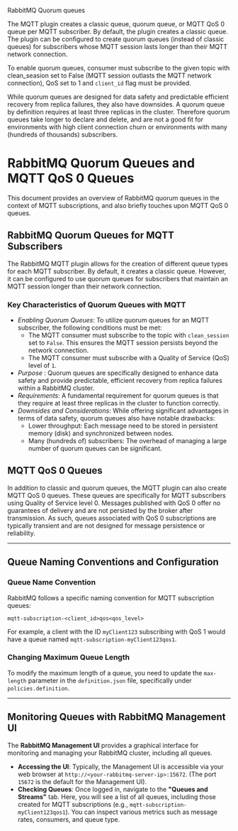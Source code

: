 RabbitMQ Quorum queues

The MQTT plugin creates a classic queue, quorum queue, or MQTT QoS 0 queue per MQTT subscriber. By default, the plugin
creates a classic queue. The plugin can be configured to create quorum queues (instead of classic queues) for
subscribers whose MQTT session lasts longer than their MQTT network connection.

To enable quorum queues, consumer must subscribe to the given topic with clean_seasion set to
False (MQTT session outlasts the MQTT network connection), QoS set to 1 and `client_id` flag must be provided.

While quorum queues are designed for data safety and predictable efficient recovery from replica failures, they also
have downsides. A quorum queue by definition requires at least three replicas in the cluster. Therefore quorum queues
take longer to declare and delete, and are not a good fit for environments with high client connection churn or
environments with many (hundreds of thousands) subscribers.

# RabbitMQ Quorum Queues and MQTT QoS 0 Queues

This document provides an overview of RabbitMQ quorum queues in the context of MQTT subscriptions, and also briefly
touches upon MQTT QoS 0 queues.

## RabbitMQ Quorum Queues for MQTT Subscribers

The RabbitMQ MQTT plugin allows for the creation of different queue types for each MQTT subscriber. By default, it
creates a classic queue. However, it can be configured to use quorum queues for subscribers that maintain an MQTT
session longer than their network connection.

### Key Characteristics of Quorum Queues with MQTT

- *Enabling Quorum Queues*: To utilize quorum queues for an MQTT subscriber, the following conditions must be met:
    - The MQTT consumer must subscribe to the topic with `clean_session` set to `False`. This ensures the MQTT session
      persists beyond the network connection.
    - The MQTT consumer must subscribe with a Quality of Service (QoS) level of `1`.
- *Purpose* : Quorum queues are specifically designed to enhance data safety and provide predictable, efficient recovery
  from replica failures within a RabbitMQ cluster.
- *Requirements*: A fundamental requirement for quorum queues is that they require at least three replicas in the
  cluster to function correctly.
- *Downsides and Considerations*: While offering significant advantages in terms of data safety, quorum queues also have
  notable drawbacks:
    - Lower throughput: Each message need to be stored in persistent memory (disk) and synchronized between nodes.
    - Many (hundreds of) subscribers: The overhead of managing a large number of quorum queues can be significant.

## MQTT QoS 0 Queues

In addition to classic and quorum queues, the MQTT plugin can also create MQTT QoS 0 queues. These queues are
specifically for MQTT subscribers using Quality of Service level 0. Messages published with QoS 0 offer no guarantees of
delivery and are not persisted by the broker after transmission. As such, queues associated with QoS 0 subscriptions are
typically transient and are not designed for message persistence or reliability.

---

## Queue Naming Conventions and Configuration

### Queue Name Convention

RabbitMQ follows a specific naming convention for MQTT subscription queues:

`mqtt-subscription-<client_id>qos<qos_level>`

For example, a client with the ID `myClient123` subscribing with QoS 1 would have a queue named
`mqtt-subscription-myClient123qos1`.

### Changing Maximum Queue Length

To modify the maximum length of a queue, you need to update the `max-length` parameter in the `definition.json` file,
specifically under `policies.definition`.

---

## Monitoring Queues with RabbitMQ Management UI

The **RabbitMQ Management UI** provides a graphical interface for monitoring and managing your RabbitMQ cluster,
including all queues.

* **Accessing the UI**: Typically, the Management UI is accessible via your web browser at
  `http://<your-rabbitmq-server-ip>:15672`. (The port `15672` is the default for the Management UI).
* **Checking Queues**: Once logged in, navigate to the **"Queues and Streams"** tab. Here, you will see a list of all
  queues, including those created for MQTT subscriptions (e.g., `mqtt-subscription-myClient123qos1`). You can inspect
  various metrics such as message rates, consumers, and queue type.